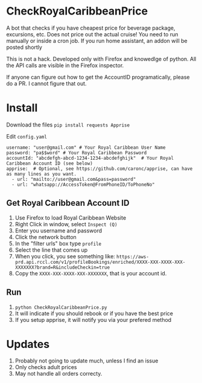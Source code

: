 # CheckRoyalCaribbeanPrice
A bot that checks if you have cheapest price for beverage package, excursions, etc. Does not price out the actual cruise! You need to run manually or inside a cron job. If you run home assistant, an addon will be posted shortly

This is not a hack. Developed only with Firefox and knowedlge of python. All the API calls are visible in the Firefox inspector.

If anyone can figure out how to get the AccountID programatically, please do a PR. I cannot figure that out.

# Install
Download the files
`pip install requests Apprise`

Edit `config.yaml`
```
username: "user@gmail.com" # Your Royal Caribbean User Name
password: "pa$$word" # Your Royal Caribbean Password
accountId: "abcdefgh-abcd-1234-1234-abcdefghijk"  # Your Royal Caribbean Account ID (see below)
apprise:  # Optional, see https://github.com/caronc/apprise, can have as many lines as you want.
  - url: "mailto://user@gmail.com&pass=password"
  - url: "whatsapp://AccessToken@FromPhoneID/ToPhoneNo"
```

## Get Royal Caribbean Account ID
1. Use Firefox to load Royal Caribbean Website
1. Right Click in window, select `Inspect (Q)`
1. Enter you username and password
1. Click the network button
1. In the "filter urls" box type `profile`
1. Select the line that comes up
1. When you click, you see something like: `https://aws-prd.api.rccl.com/v1/profileBookings/enriched/XXXX-XXX-XXXX-XXX-XXXXXXX?brand=R&includeCheckin=true`
1. Copy the `XXXX-XXX-XXXX-XXX-XXXXXXX`, that is your account id.

## Run
1. `python CheckRoyalCaribbeanPrice.py`
1. It will indicate if you should rebook or if you have the best price
1. If you setup apprise, it will notify you via your prefered method

# Updates
1. Probably not going to update much, unless I find an issue
1. Only checks adult prices
1. May not handle all orders correcty.
